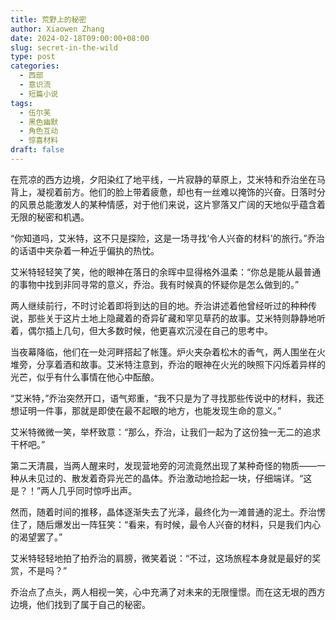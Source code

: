```yaml
---
title: 荒野上的秘密
author: Xiaowen Zhang
date: 2024-02-18T09:00:00+08:00
slug: secret-in-the-wild
type: post
categories:
  - 西部
  - 意识流
  - 短篇小说
tags:
  - 伍尔芙
  - 黑色幽默
  - 角色互动
  - 惊喜材料
draft: false
---
```


在荒凉的西方边境，夕阳染红了地平线，一片寂静的草原上，艾米特和乔治坐在马背上，凝视着前方。他们的脸上带着疲惫，却也有一丝难以掩饰的兴奋。日落时分的风景总能激发人的某种情感，对于他们来说，这片寥落又广阔的天地似乎蕴含着无限的秘密和机遇。

“你知道吗，艾米特，这不只是探险，这是一场寻找‘令人兴奋的材料’的旅行。”乔治的话语中夹杂着一种近乎偏执的热忱。

艾米特轻轻笑了笑，他的眼神在落日的余晖中显得格外温柔：“你总是能从最普通的事物中找到非同寻常的意义，乔治。我有时候真的怀疑你是怎么做到的。”

两人继续前行，不时讨论着即将到达的目的地。乔治讲述着他曾经听过的种种传说，那些关于这片土地上隐藏着的奇异矿藏和罕见草药的故事。艾米特则静静地听着，偶尔插上几句，但大多数时候，他更喜欢沉浸在自己的思考中。

当夜幕降临，他们在一处河畔搭起了帐篷。炉火夹杂着松木的香气，两人围坐在火堆旁，分享着酒和故事。艾米特注意到，乔治的眼神在火光的映照下闪烁着异样的光芒，似乎有什么事情在他心中酝酿。

“艾米特，”乔治突然开口，语气郑重，“我不只是为了寻找那些传说中的材料，我还想证明一件事，那就是即使在最不起眼的地方，也能发现生命的意义。”

艾米特微微一笑，举杯致意：“那么，乔治，让我们一起为了这份独一无二的追求干杯吧。”

第二天清晨，当两人醒来时，发现营地旁的河流竟然出现了某种奇怪的物质——一种从未见过的、散发着奇异光芒的晶体。乔治激动地捡起一块，仔细端详。“这是？！”两人几乎同时惊呼出声。

然而，随着时间的推移，晶体逐渐失去了光泽，最终化为一滩普通的泥土。乔治愣住了，随后爆发出一阵狂笑：“看来，有时候，最令人兴奋的材料，只是我们内心的渴望罢了。”

艾米特轻轻地拍了拍乔治的肩膀，微笑着说：“不过，这场旅程本身就是最好的奖赏，不是吗？”

乔治点了点头，两人相视一笑，心中充满了对未来的无限憧憬。而在这无垠的西方边境，他们找到了属于自己的秘密。